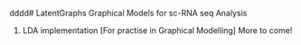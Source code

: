 dddd# LatentGraphs
Graphical Models for sc-RNA seq Analysis
1. LDA implementation [For practise in Graphical Modelling]
More to come!
